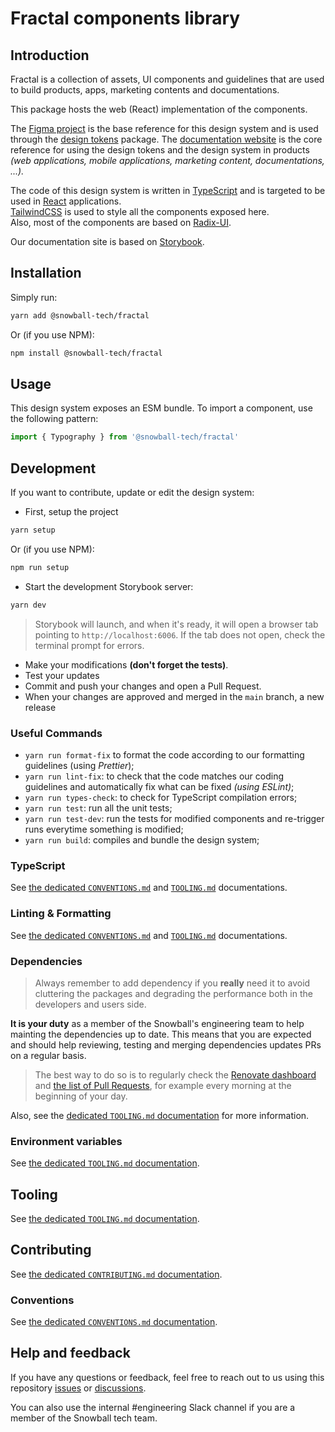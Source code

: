 # Fractal components library

## Introduction

Fractal is a collection of assets, UI components and guidelines that are used to
build products, apps, marketing contents and documentations.

This package hosts the web (React) implementation of the components.

The [Figma project](https://www.figma.com/community/file/1281271374017743876/%E2%9D%84%EF%B8%8F-Fractal-Design-System)
is the base reference for this design system and is used through the
[design tokens](../design-tokens) package.
The [documentation website](https://fractal.snowball.xyz/) is the core reference
for using the design tokens and the design system in products
_(web applications, mobile applications, marketing content, documentations, ...)._

The code of this design system is written in
[TypeScript](https://www.typescriptlang.org/) and is targeted to be used in
[React](https://reactjs.org/) applications.  
[TailwindCSS](https://tailwindcss.com/) is used to style all the
components exposed here.  
Also, most of the components are based on [Radix-UI](https://www.radix-ui.com/).

Our documentation site is based on [Storybook](https://storybook.js.org/).

## Installation

Simply run:

```bash
yarn add @snowball-tech/fractal
```

Or (if you use NPM):

```bash
npm install @snowball-tech/fractal
```

## Usage

This design system exposes an ESM bundle.
To import a component, use the following pattern:

```js
import { Typography } from '@snowball-tech/fractal'
```

## Development

If you want to contribute, update or edit the design system:

- First, setup the project

```bash
yarn setup
```

Or (if you use NPM):

```bash
npm run setup
```

- Start the development Storybook server:

```bash
yarn dev
```

> Storybook will launch, and when it's ready, it will open a browser tab
> pointing to `http://localhost:6006`.
> If the tab does not open, check the terminal prompt for errors.

- Make your modifications **(don't forget the tests)**.
- Test your updates
- Commit and push your changes and open a Pull Request.
- When your changes are approved and merged in the `main` branch, a new release

### Useful Commands

- `yarn run format-fix` to format the code according to our formatting guidelines
  (using _Prettier_);
- `yarn run lint-fix`: to check that the code matches our coding guidelines and
  automatically fix what can be fixed _(using ESLint)_;
- `yarn run types-check`: to check for TypeScript compilation errors;
- `yarn run test`: run all the unit tests;
- `yarn run test-dev`: run the tests for modified components and re-trigger runs
  everytime something is modified;
- `yarn run build`: compiles and bundle the design system;

### TypeScript

See [the dedicated `CONVENTIONS.md`](../../docs/CONVENTIONS.md) and
[`TOOLING.md`](../../docs/TOOLING.md) documentations.

### Linting & Formatting

See [the dedicated `CONVENTIONS.md`](../../docs/CONVENTIONS.md) and
[`TOOLING.md`](../../docs/TOOLING.md) documentations.

### Dependencies

> Always remember to add dependency if you **really** need it to avoid
> cluttering the packages and degrading the performance both in the developers
> and users side.

**It is your duty** as a member of the Snowball's engineering team to help
mainting the dependencies up to date. This means that you are expected and
should help reviewing, testing and merging dependencies updates PRs on a regular
basis.

> The best way to do so is to regularly check the
> [Renovate dashboard](https://github.com/snowball-tech/fractal/issues/1) and
> [the list of Pull Requests](https://github.com/snowball-tech/fractal/pulls?q=is%3Apr+is%3Aopen+sort%3Aupdated-desc+label%3Adev-deps%2Cdeps),
> for example every morning at the beginning of your day.

Also, see the [dedicated `TOOLING.md` documentation](../../docs/TOOLING.md) for more
information.

### Environment variables

See [the dedicated `TOOLING.md` documentation](../../docs/TOOLING.md).

## Tooling

See [the dedicated `TOOLING.md` documentation](../../docs/TOOLING.md).

## Contributing

See [the dedicated `CONTRIBUTING.md` documentation](../../CONTRIBUTING.md).

### Conventions

See [the dedicated `CONVENTIONS.md` documentation](../../docs/CONVENTIONS.md).

## Help and feedback

If you have any questions or feedback, feel free to reach out to us using this
repository [issues](https://github.com/snowball-tech/fractal/issues) or
[discussions](https://github.com/snowball-tech/fractal/discussions).

You can also use the internal #engineering Slack channel if you are a member of
the Snowball tech team.
